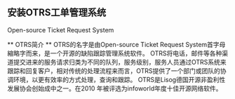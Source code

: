 ## 安装OTRS工单管理系统
Open-source Ticket Request System

** OTRS简介 **
OTRS的名字是由Open-source Ticket Request System首字母縮略字而来，是一个开源的缺陷跟踪管理系统软件。
OTRS将电话，邮件等各种渠道提交进来的服务请求归类为不同的队列，服务级别，服务人员通过OTRS系统来跟踪和回复客户，相对传统的处理流程来而言，OTRS提供了一个部门或团队的协调环境，以更有效率的方式处理，查询和跟踪。
OTRS是Lisog德国开源非盈利性发展协会创始成中之一。在2010 年被评选为infoworld年度十佳开源网络软件。
